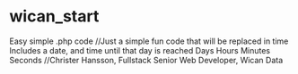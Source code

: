 # wican_start
Easy simple .php code
//Just a simple fun code that will be replaced in time
Includes a date, and time until that day is reached
Days
Hours
Minutes
Seconds
//Christer Hansson, Fullstack Senior Web Developer, Wican Data
